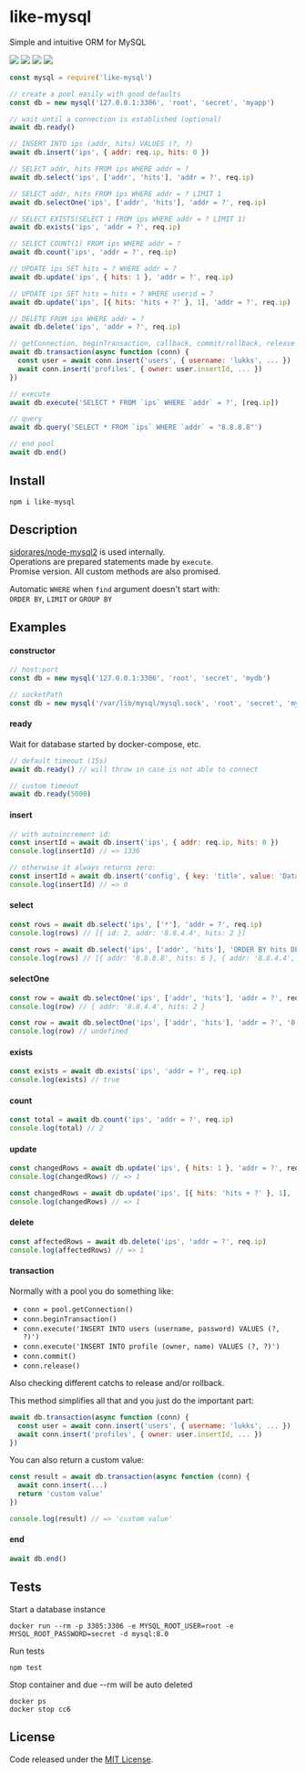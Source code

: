# like-mysql

Simple and intuitive ORM for MySQL

![](https://img.shields.io/npm/v/like-mysql.svg) ![](https://img.shields.io/npm/dt/like-mysql.svg) ![](https://img.shields.io/badge/tested_with-tape-e683ff.svg) ![](https://img.shields.io/github/license/LuKks/like-mysql.svg)

```javascript
const mysql = require('like-mysql')

// create a pool easily with good defaults
const db = new mysql('127.0.0.1:3306', 'root', 'secret', 'myapp')

// wait until a connection is established (optional)
await db.ready()

// INSERT INTO ips (addr, hits) VALUES (?, ?)
await db.insert('ips', { addr: req.ip, hits: 0 })

// SELECT addr, hits FROM ips WHERE addr = ?
await db.select('ips', ['addr', 'hits'], 'addr = ?', req.ip)

// SELECT addr, hits FROM ips WHERE addr = ? LIMIT 1
await db.selectOne('ips', ['addr', 'hits'], 'addr = ?', req.ip)

// SELECT EXISTS(SELECT 1 FROM ips WHERE addr = ? LIMIT 1)
await db.exists('ips', 'addr = ?', req.ip)

// SELECT COUNT(1) FROM ips WHERE addr = ?
await db.count('ips', 'addr = ?', req.ip)

// UPDATE ips SET hits = ? WHERE addr = ?
await db.update('ips', { hits: 1 }, 'addr = ?', req.ip)

// UPDATE ips SET hits = hits + ? WHERE userid = ?
await db.update('ips', [{ hits: 'hits + ?' }, 1], 'addr = ?', req.ip)

// DELETE FROM ips WHERE addr = ?
await db.delete('ips', 'addr = ?', req.ip)

// getConnection, beginTransaction, callback, commit/rollback, release
await db.transaction(async function (conn) {
  const user = await conn.insert('users', { username: 'lukks', ... })
  await conn.insert('profiles', { owner: user.insertId, ... })
})

// execute
await db.execute('SELECT * FROM `ips` WHERE `addr` = ?', [req.ip])

// query
await db.query('SELECT * FROM `ips` WHERE `addr` = "8.8.8.8"')

// end pool
await db.end()
```

## Install
```
npm i like-mysql
```

## Description
[sidorares/node-mysql2](https://github.com/sidorares/node-mysql2) is used internally.\
Operations are prepared statements made by `execute`.\
Promise version. All custom methods are also promised.

Automatic `WHERE` when `find` argument doesn't start with:\
`ORDER BY`, `LIMIT` or `GROUP BY`

## Examples
#### constructor
```javascript
// host:port
const db = new mysql('127.0.0.1:3306', 'root', 'secret', 'mydb')

// socketPath
const db = new mysql('/var/lib/mysql/mysql.sock', 'root', 'secret', 'mydb')
```

#### ready
Wait for database started by docker-compose, etc.
```javascript
// default timeout (15s)
await db.ready() // will throw in case is not able to connect

// custom timeout
await db.ready(5000)
```

#### insert
```javascript
// with autoincrement id:
const insertId = await db.insert('ips', { addr: req.ip, hits: 0 })
console.log(insertId) // => 1336

// otherwise it always returns zero:
const insertId = await db.insert('config', { key: 'title', value: 'Database' })
console.log(insertId) // => 0
```

#### select
```javascript
const rows = await db.select('ips', ['*'], 'addr = ?', req.ip)
console.log(rows) // [{ id: 2, addr: '8.8.4.4', hits: 2 }]

const rows = await db.select('ips', ['addr', 'hits'], 'ORDER BY hits DESC')
console.log(rows) // [{ addr: '8.8.8.8', hits: 6 }, { addr: '8.8.4.4', hits: 2 }, ...]
```

#### selectOne
```javascript
const row = await db.selectOne('ips', ['addr', 'hits'], 'addr = ?', req.ip)
console.log(row) // { addr: '8.8.4.4', hits: 2 }

const row = await db.selectOne('ips', ['addr', 'hits'], 'addr = ?', '0.0.0.0')
console.log(row) // undefined
```

#### exists
```javascript
const exists = await db.exists('ips', 'addr = ?', req.ip)
console.log(exists) // true
```

#### count
```javascript
const total = await db.count('ips', 'addr = ?', req.ip)
console.log(total) // 2
```

#### update
```javascript
const changedRows = await db.update('ips', { hits: 1 }, 'addr = ?', req.ip)
console.log(changedRows) // => 1

const changedRows = await db.update('ips', [{ hits: 'hits + ?' }, 1], 'addr = ?', req.ip)
console.log(changedRows) // => 1
```

#### delete
```javascript
const affectedRows = await db.delete('ips', 'addr = ?', req.ip)
console.log(affectedRows) // => 1
```

#### transaction
Normally with a pool you do something like:
- `conn = pool.getConnection()`
- `conn.beginTransaction()`
- `conn.execute('INSERT INTO users (username, password) VALUES (?, ?)')`
- `conn.execute('INSERT INTO profile (owner, name) VALUES (?, ?)')`
- `conn.commit()`
- `conn.release()`

Also checking different catchs to release and/or rollback.

This method simplifies all that and you just do the important part:
```javascript
await db.transaction(async function (conn) {
  const user = await conn.insert('users', { username: 'lukks', ... })
  await conn.insert('profiles', { owner: user.insertId, ... })
})
```

You can also return a custom value:
```javascript
const result = await db.transaction(async function (conn) {
  await conn.insert(...)
  return 'custom value'
})

console.log(result) // => 'custom value'
```

#### end
```javascript
await db.end()
```

## Tests
Start a database instance
```
docker run --rm -p 3305:3306 -e MYSQL_ROOT_USER=root -e MYSQL_ROOT_PASSWORD=secret -d mysql:8.0
```

Run tests
```
npm test
```

Stop container and due --rm will be auto deleted
```
docker ps
docker stop cc6
```

## License
Code released under the [MIT License](https://github.com/LuKks/like-mysql/blob/master/LICENSE).
